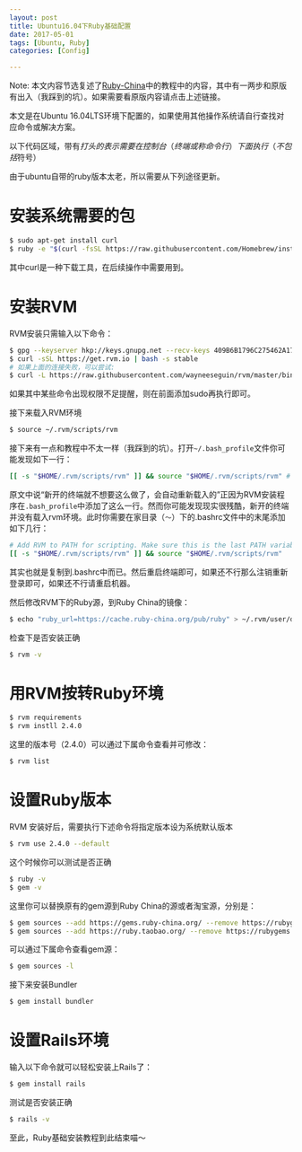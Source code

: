 ```yaml
---
layout: post
title: Ubuntu16.04下Ruby基础配置
date: 2017-05-01
tags: [Ubuntu, Ruby]
categories: [Config]

---
```


Note: 本文内容节选复述了[Ruby-China](https://ruby-china.org/wiki/install_ruby_guide)中的教程中的内容，其中有一两步和原版有出入（我踩到的坑）。如果需要看原版内容请点击上述链接。

本文是在Ubuntu 16.04LTS环境下配置的，如果使用其他操作系统请自行查找对应命令或解决方案。

以下代码区域，带有$打头的表示需要在控制台（终端或称命令行）下面执行（不包括$符号）

由于ubuntu自带的ruby版本太老，所以需要从下列途径更新。

# 安装系统需要的包
``` bash
$ sudo apt-get install curl
$ ruby -e "$(curl -fsSL https://raw.githubusercontent.com/Homebrew/install/master/install)"
```
其中curl是一种下载工具，在后续操作中需要用到。

# 安装RVM

RVM安装只需输入以下命令：
``` bash
$ gpg --keyserver hkp://keys.gnupg.net --recv-keys 409B6B1796C275462A1703113804BB82D39DC0E3
$ curl -sSL https://get.rvm.io | bash -s stable
# 如果上面的连接失败，可以尝试: 
$ curl -L https://raw.githubusercontent.com/wayneeseguin/rvm/master/binscripts/rvm-installer | bash -s stable
```
如果其中某些命令出现权限不足提醒，则在前面添加sudo再执行即可。

接下来载入RVM环境
``` bash
$ source ~/.rvm/scripts/rvm
```
接下来有一点和教程中不太一样（我踩到的坑）。打开`~/.bash_profile`文件你可能发现如下一行：
``` bash
[[ -s "$HOME/.rvm/scripts/rvm" ]] && source "$HOME/.rvm/scripts/rvm" # Load RVM into a shell session *as a function*
```
原文中说“新开的终端就不想要这么做了，会自动重新载入的”正因为RVM安装程序在`.bash_profile`中添加了这么一行。然而你可能发现现实很残酷，新开的终端并没有载入rvm环境。此时你需要在家目录（`～`）下的.bashrc文件中的末尾添加如下几行：
``` bash
# Add RVM to PATH for scripting. Make sure this is the last PATH variable change.
[[ -s "$HOME/.rvm/scripts/rvm" ]] && source "$HOME/.rvm/scripts/rvm"
```
其实也就是复制到.bashrc中而已。然后重启终端即可，如果还不行那么注销重新登录即可，如果还不行请重启机器。

然后修改RVM下的Ruby源，到Ruby China的镜像：
``` bash
$ echo "ruby_url=https://cache.ruby-china.org/pub/ruby" > ~/.rvm/user/db
```
检查下是否安装正确
``` bash
$ rvm -v
```

# 用RVM按转Ruby环境

``` bash
$ rvm requirements
$ rvm instll 2.4.0
```
这里的版本号（2.4.0）可以通过下属命令查看并可修改：
``` bash
$ rvm list
```

# 设置Ruby版本

RVM 安装好后，需要执行下述命令将指定版本设为系统默认版本
``` bash
$ rvm use 2.4.0 --default
```
这个时候你可以测试是否正确
``` bash
$ ruby -v
$ gem -v
```
这里你可以替换原有的gem源到Ruby China的源或者淘宝源，分别是：
``` bash
$ gem sources --add https://gems.ruby-china.org/ --remove https://rubygems.org/
$ gem sources --add https://ruby.taobao.org/ --remove https://rubygems.org/
```
可以通过下属命令查看gem源：
``` bash
$ gem sources -l
```
接下来安装Bundler
``` bash
$ gem install bundler
```

# 设置Rails环境
输入以下命令就可以轻松安装上Rails了：
``` bash
$ gem install rails
```
测试是否安装正确
``` bash
$ rails -v
```
至此，Ruby基础安装教程到此结束喵～
